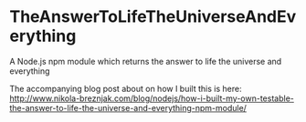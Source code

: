 TheAnswerToLifeTheUniverseAndEverything
=======================================

A Node.js npm module which returns the answer to life the universe and everything

The accompanying blog post about on how I built this is here: http://www.nikola-breznjak.com/blog/nodejs/how-i-built-my-own-testable-the-answer-to-life-the-universe-and-everything-npm-module/
